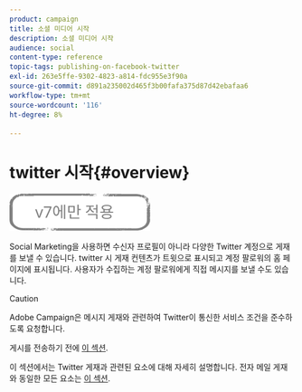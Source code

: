 ```yaml
---
product: campaign
title: 소셜 미디어 시작
description: 소셜 미디어 시작
audience: social
content-type: reference
topic-tags: publishing-on-facebook-twitter
exl-id: 263e5ffe-9302-4823-a814-fdc955e3f90a
source-git-commit: d891a235002d465f3b00fafa375d87d42ebafaa6
workflow-type: tm+mt
source-wordcount: '116'
ht-degree: 8%

---
```


# twitter 시작{#overview}

![](../../assets/v7-only.svg)

Social Marketing을 사용하면 수신자 프로필이 아니라 다양한 Twitter 계정으로 게재를 보낼 수 있습니다. twitter 시 게재 컨텐츠가 트윗으로 표시되고 계정 팔로워의 홈 페이지에 표시됩니다. 사용자가 수집하는 계정 팔로워에게 직접 메시지를 보낼 수도 있습니다.

>[!CAUTION]
>
>Adobe Campaign은 메시지 게재와 관련하여 Twitter이 통신한 서비스 조건을 준수하도록 요청합니다.
>
>게시를 전송하기 전에 [이 섹션](../../social/using/starting-workflows.md).

이 섹션에서는 Twitter 게재과 관련된 요소에 대해 자세히 설명합니다. 전자 메일 게재와 동일한 모든 요소는 [이 섹션](../../delivery/using/about-email-channel.md).
